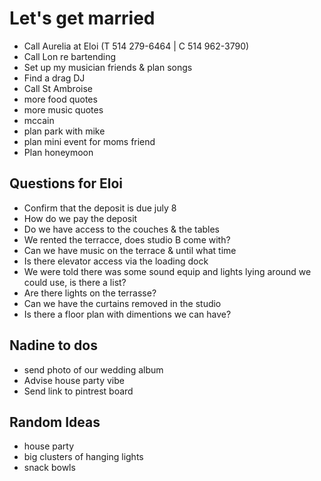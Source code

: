 # Let's get married

- Call Aurelia at Eloi (T 514 279-6464 | C 514 962-3790)
- Call Lon re bartending
- Set up my musician friends & plan songs
- Find a drag DJ
- Call St Ambroise
- more food quotes
- more music quotes
- mccain
- plan park with mike
- plan mini event for moms friend
- Plan honeymoon

## Questions for Eloi

- Confirm that the deposit is due july 8
- How do we pay the deposit
- Do we have access to the couches & the tables
- We rented the terracce, does studio B come with?
- Can we have music on the terrace & until what time
- Is there elevator access via the loading dock
- We were told there was some sound equip and lights lying around we could use, is there a list?
- Are there lights on the terrasse?
- Can we have the curtains removed in the studio
- Is there a floor plan with dimentions we can have?

## Nadine to dos

- send photo of our wedding album
- Advise house party vibe
- Send link to pintrest board

## Random Ideas

- house party
- big clusters of hanging lights
- snack bowls

